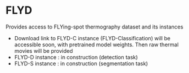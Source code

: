 # FLYD
Provides access to FLYing-spot thermography dataset and its instances

- Download link to FLYD-C instance (FLYD-Classification) will be accessible soon, with pretrained model weights. Then raw thermal movies will be provided
- FLYD-D instance : in construction (detection task) 
- FLYD-S instance : in construction (segmentation task) 
